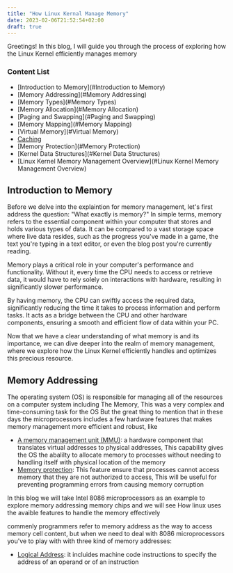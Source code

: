 ```yaml
---
title: "How Linux Kernal Manage Memory"
date: 2023-02-06T21:52:54+02:00
draft: true
---
```


Greetings! 
In this blog, I will guide you through the process of exploring how the Linux Kernel efficiently manages memory

### Content List
- [Introduction to Memory](#Introduction to Memory)
- [Memory Addressing](#Memory Addressing)
- [Memory Types](#Memory Types)
- [Memory Allocation](#Memory Allocation)
- [Paging and Swapping](#Paging and Swapping)
- [Memory Mapping](#Memory Mapping)
- [Virtual Memory](#Virtual Memory)
- [Caching](#Caching)
- [Memory Protection](#Memory Protection)
- [Kernel Data Structures](#Kernel Data Structures)
- [Linux Kernel Memory Management Overview](#Linux Kernel Memory Management Overview)



## Introduction to Memory
Before we delve into the explaintion for memory management, let's first address the question: "What exactly is memory?"
In simple terms, memory refers to the essential component within your computer that stores and holds various types of data. 
It can be compared to a vast storage space where live data resides, such as the progress you've made in a game, the text you're typing in a text editor, or even the blog post you're currently reading.

Memory plays a critical role in your computer's performance and functionality. Without it, every time the CPU needs to access or retrieve data, it would have to rely solely on interactions with hardware, resulting in significantly slower performance.

By having memory, the CPU can swiftly access the required data, significantly reducing the time it takes to process information and perform tasks. It acts as a bridge between the CPU and other hardware components, ensuring a smooth and efficient flow of data within your PC.

Now that we have a clear understanding of what memory is and its importance, we can dive deeper into the realm of memory management, where we explore how the Linux Kernel efficiently handles and optimizes this precious resource.



## Memory Addressing
The operating system (OS) is responsible for managing all of the resources on a computer system including The Memory, This was a very complex and time-consuming task for the OS
But the great thing to mention that in these days the microprocessors includes a few hardware features that makes memory management more efficient and robust, like

- [A memory management unit (MMU)](https://en.wikipedia.org/wiki/Memory_management_unit): a hardware component that translates virtual addresses to physical addresses, This capability gives the OS the abalilty to allocate memory to processes without needing to handling itself with physical location of the memory
- [Memory protection](#https://en.wikipedia.org/wiki/Memory_protection): This feature ensure that processes cannot access memory that they are not authorized to access, This will be useful for preventing programming errors from causing memory corruption

In this blog we will take Intel 8086 microprocessors as an example to explore memory addressing memory chips and we will see How linux uses the avaible features to handle the memory effectively

commenly programmers refer to memory address as the way to access memory cell content, but when we need to deal with 8086 microprocessors you've to play with with three kind of memory addresses:

- [Logical Address](#https://en.wikipedia.org/wiki/Logical_address): it incluides machine code instructions to specify the address of an operand or of an instruction
